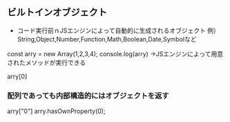 ## ビルトインオブジェクト

- コード実行前ｎJSエンジンによって自動的に生成されるオブジェクト
例）String,Object,Number,Function,Math,Boolean,Date,Symbolなど

const arry = new Array(1,2,3,4);
console.log(arry)
→JSエンジンによって用意されたメソッドが実行できる

arry[0]

### 配列であっても内部構造的にはオブジェクトを返す
arry["0"]
arry.hasOwnProperty(0);

